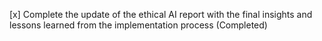 [x] Complete the update of the ethical AI report with the final insights and lessons learned from the implementation process (Completed)